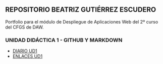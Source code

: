 ## REPOSITORIO BEATRIZ GUTIÉRREZ ESCUDERO
Portfolio para el módulo de Despliegue de Aplicaciones Web del 2º curso del CFGS de DAW.

### UNIDAD DIDÁCTICA 1 - GITHUB Y MARKDOWN
- [DIARIO UD1](https://github.com/beaGutEs/portfolioDespliegueAplicaciones/blob/main/UD1%3A%20GitHub%20y%20MarkDown/diario_UD1.md)
- [ENLACES UD1](https://github.com/beaGutEs/portfolioDespliegueAplicaciones/blob/main/UD1%3A%20GitHub%20y%20MarkDown/enlaces_UD1.md)

